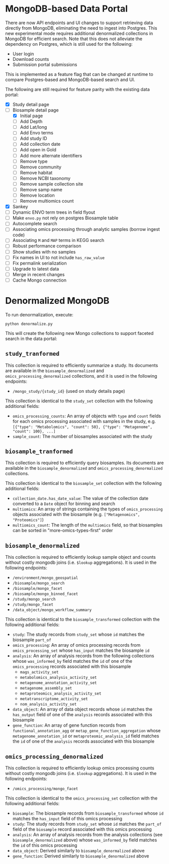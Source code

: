 # MongoDB-based Data Portal

There are now API endpoints and UI changes to support retrieving data directly from MongoDB, eliminating the need to ingest into Postgres.
This new experimental mode requires additional denormalized collections in MongoDB for efficient search.
Note that this does not alleviate the dependency on Postgres, which is still used for the following:
* User login
* Download counts
* Submission portal submissions

This is implemented as a feature flag that can be changed at runtime to compare Postgres-based and MongoDB-based search and UI.

The following are still required for feature parity with the existing data portal:
- [x] Study detail page
- [ ] Biosample detail page
  - [x] Initial page
  - [ ] Add Depth
  - [ ] Add Lat/long
  - [ ] Add Envo terms
  - [ ] Add study ID
  - [ ] Add collection date
  - [ ] Add open in Gold
  - [ ] Add more alternate identifiers
  - [ ] Remove type
  - [ ] Remove community
  - [ ] Remove habitat
  - [ ] Remove NCBI taxonomy
  - [ ] Remove sample collection site
  - [ ] Remove samp name
  - [ ] Remove location
  - [ ] Remove multiomics count
- [x] Sankey
- [ ] Dynamic ENVO term trees in field flyout
- [ ] Make `envo.py` not rely on postgres Biosample table
- [ ] Autocomplete search
- [ ] Associating omics processing through analytic samples (borrow ingest code)
- [ ] Associating `M` and `MAP` terms in KEGG search
- [ ] Robust performance comparison
- [ ] Show studies with no samples
- [ ] Fix names in UI to not include `has_raw_value`
- [ ] Fix permalink serialization
- [ ] Upgrade to latest data
- [ ] Merge in recent changes
- [ ] Cache Mongo connection

# Denormalized MongoDB

To run denormalization, execute:

```
python denormalize.py
```

This will create the following new Mongo collections to support faceted search in the data portal:

## `study_tranformed`
This collection is required to efficiently summarize a study. Its documents are available in the `biosample_denormalized` and `omics_processing_denormalized` collections, and it is used in the following endpoints:
* `/mongo_study/{study_id}` (used on study details page)

This collection is identical to the `study_set` collection with the following additional fields:
* `omics_processing_counts`: An array of objects with `type` and `count` fields for each omics processing associated with samples in the study, e.g. `[{"type": "Metabolomics", "count": 50}, {"type": "Metagenome", "count": 100}, ...]`
* `sample_count`: The number of biosamples associated with the study

## `biosample_tranformed`
This collection is required to efficiently query biosamples. Its documents are available in the `biosample_denormalized` and `omics_processing_denormalized` collections.

This collection is identical to the `biosample_set` collection with the following additional fields:
* `collection_date.has_date_value`: The value of the collection date converted to a `Date` object for binning and search
* `multiomics`: An array of strings containing the types of `omics_processing` objects associated with the biosample (e.g. `["Metagenomics", "Proteomics"]`)
* `multiomics_count`: The length of the `multiomics` field, so that biosamples can be sorted in "more-omics-types-first" order

## `biosample_denormalized`

This collection is required to efficiently lookup sample object and counts without costly mongodb joins (i.e. `$lookup` aggregations). It is used in the following endpoints:
* `/environment/mongo_geospatial`
* `/biosample/mongo_search`
* `/biosample/mongo_facet`
* `/biosample/mongo_binned_facet`
* `/study/mongo_search`
* `/study/mongo_facet`
* `/data_object/mongo_workflow_summary`

This collection is identical to the `biosample_transformed` collection with the following additional fields:
* `study`: The study records from `study_set` whose `id` matches the biosample `part_of`
* `omics_processing`: An array of omics processing records from `omics_processing_set` whose `has_input` matches the biosample `id`
* `analysis`: An array of analysis records from the following collections whose `was_informed_by` field matches the `id`  of one of the `omics_processing` records associated with this biosample
  * `mags_activity_set`
  * `metabolomics_analysis_activity_set`
  * `metagenome_annotation_activity_set`
  * `metagenome_assembly_set`
  * `metaproteomics_analysis_activity_set`
  * `metatranscriptome_activity_set`
  * `nom_analysis_activity_set`
* `data_object`: An array of data object records whose `id` matches the `has_output` field of one of the `analysis` records associated with this biosample
* `gene_function`: An array of gene function records from `functional_annotation_agg` or `metap_gene_function_aggregation` whose `metagenome_annotation_id` or `metaproteomic_analysis_id` field matches the `id` of one of the `analysis` records associated with this biosample

## `omics_processing_denormalized`

This collection is required to efficiently lookup omics processing counts without costly mongodb joins (i.e. `$lookup` aggregations). It is used in the following endpoints:
* `/omics_processing/mongo_facet`

This collection is identical to the `omics_processing_set` collection with the following additional fields:
* `biosample`: The biosample records from `biosample_transformed` whose `id` matches the `has_input` field of this omics processing
* `study`: The study records from `study_set` whose `id` matches the `part_of` field of the `biosample` record associated with this omics processing
* `analysis`: An array of analysis records from the analysis collections (see `biosample_denormalized` above) whose `was_informed_by` field matches the `id` of this omics processing
* `data_object`: Derived similarly to `biosample_denormalized` above
* `gene_function`: Derived similarly to `biosample_denormalized` above
